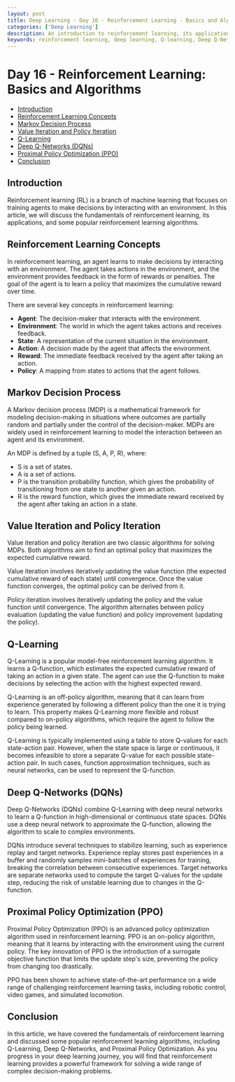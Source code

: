 ```yaml
---
layout: post
title: Deep Learning - Day 16 - Reinforcement Learning - Basics and Algorithms
categories: ['Deep Learning']
description: An introduction to reinforcement learning, its applications, and popular algorithms.
keywords: reinforcement learning, deep learning, Q-learning, Deep Q-Networks, Proximal Policy Optimization, Markov decision process
---
```

# Day 16 - Reinforcement Learning: Basics and Algorithms

- [Introduction](#introduction)
- [Reinforcement Learning Concepts](#reinforcement-learning-concepts)
- [Markov Decision Process](#markov-decision-process)
- [Value Iteration and Policy Iteration](#value-iteration-and-policy-iteration)
- [Q-Learning](#q-learning)
- [Deep Q-Networks (DQNs)](#deep-q-networks-dqns)
- [Proximal Policy Optimization (PPO)](#proximal-policy-optimization-ppo)
- [Conclusion](#conclusion)

## Introduction

Reinforcement learning (RL) is a branch of machine learning that focuses on training agents to make decisions by interacting with an environment. In this article, we will discuss the fundamentals of reinforcement learning, its applications, and some popular reinforcement learning algorithms.

## Reinforcement Learning Concepts

In reinforcement learning, an agent learns to make decisions by interacting with an environment. The agent takes actions in the environment, and the environment provides feedback in the form of rewards or penalties. The goal of the agent is to learn a policy that maximizes the cumulative reward over time.

There are several key concepts in reinforcement learning:

- **Agent**: The decision-maker that interacts with the environment.
- **Environment**: The world in which the agent takes actions and receives feedback.
- **State**: A representation of the current situation in the environment.
- **Action**: A decision made by the agent that affects the environment.
- **Reward**: The immediate feedback received by the agent after taking an action.
- **Policy**: A mapping from states to actions that the agent follows.

## Markov Decision Process

A Markov decision process (MDP) is a mathematical framework for modeling decision-making in situations where outcomes are partially random and partially under the control of the decision-maker. MDPs are widely used in reinforcement learning to model the interaction between an agent and its environment.

An MDP is defined by a tuple (S, A, P, R), where:

- S is a set of states.
- A is a set of actions.
- P is the transition probability function, which gives the probability of transitioning from one state to another given an action.
- R is the reward function, which gives the immediate reward received by the agent after taking an action in a state.

## Value Iteration and Policy Iteration

Value iteration and policy iteration are two classic algorithms for solving MDPs. Both algorithms aim to find an optimal policy that maximizes the expected cumulative reward.

Value iteration involves iteratively updating the value function (the expected cumulative reward of each state) until convergence. Once the value function converges, the optimal policy can be derived from it.

Policy iteration involves iteratively updating the policy and the value function until convergence. The algorithm alternates between policy evaluation (updating the value function) and policy improvement (updating the policy).

## Q-Learning

Q-Learning is a popular model-free reinforcement learning algorithm. It learns a Q-function, which estimates the expected cumulative reward of taking an action in a given state. The agent can use the Q-function to make decisions by selecting the action with the highest expected reward.

Q-Learning is an off-policy algorithm, meaning that it can learn from experience generated by following a different policy than the one it is trying to learn. This property makes Q-Learning more flexible and robust compared to on-policy algorithms, which require the agent to follow the policy being learned.

Q-Learning is typically implemented using a table to store Q-values for each state-action pair. However, when the state space is large or continuous, it becomes infeasible to store a separate Q-value for each possible state-action pair. In such cases, function approximation techniques, such as neural networks, can be used to represent the Q-function.

## Deep Q-Networks (DQNs)

Deep Q-Networks (DQNs) combine Q-Learning with deep neural networks to learn a Q-function in high-dimensional or continuous state spaces. DQNs use a deep neural network to approximate the Q-function, allowing the algorithm to scale to complex environments.

DQNs introduce several techniques to stabilize learning, such as experience replay and target networks. Experience replay stores past experiences in a buffer and randomly samples mini-batches of experiences for training, breaking the correlation between consecutive experiences. Target networks are separate networks used to compute the target Q-values for the update step, reducing the risk of unstable learning due to changes in the Q-function.

## Proximal Policy Optimization (PPO)

Proximal Policy Optimization (PPO) is an advanced policy optimization algorithm used in reinforcement learning. PPO is an on-policy algorithm, meaning that it learns by interacting with the environment using the current policy. The key innovation of PPO is the introduction of a surrogate objective function that limits the update step's size, preventing the policy from changing too drastically.

PPO has been shown to achieve state-of-the-art performance on a wide range of challenging reinforcement learning tasks, including robotic control, video games, and simulated locomotion.

## Conclusion

In this article, we have covered the fundamentals of reinforcement learning and discussed some popular reinforcement learning algorithms, including Q-Learning, Deep Q-Networks, and Proximal Policy Optimization. As you progress in your deep learning journey, you will find that reinforcement learning provides a powerful framework for solving a wide range of complex decision-making problems.
